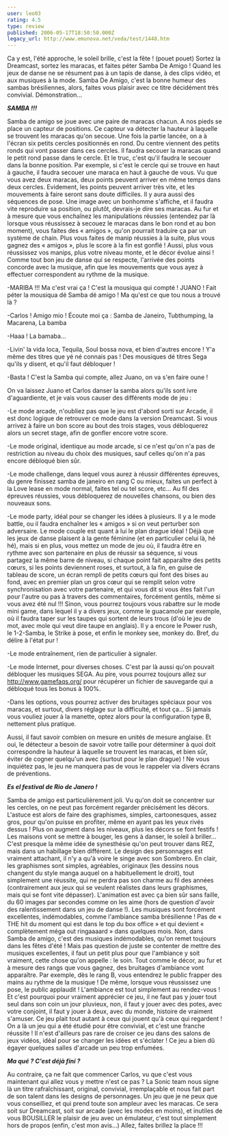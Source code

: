 ```yaml
---
user: leo03
rating: 4.5
type: review
published: 2006-05-17T18:50:50.000Z
legacy_url: http://www.emunova.net/veda/test/1448.htm
---
```

Ca y est, l'été approche, le soleil brille, c'est la fête ! (pouet pouet) Sortez la Dreamcast, sortez les maracas, et faites péter Samba De Amigo ! Quand les jeux de danse ne se résument pas à un tapis de danse, à des clips vidéo, et aux musiques à la mode. Samba De Amigo, c'est la bonne humeur des sambas brésiliennes, alors, faites vous plaisir avec ce titre décidément très convivial. Démonstration...  

  

_**SAMBA !!!**_  

  

Samba de amigo se joue avec une paire de maracas chacun. A nos pieds se place un capteur de positions. Ce capteur va détecter la hauteur à laquelle se trouvent les maracas qu'on secoue. Une fois la partie lancée, on a à l'écran six petits cercles positionnés en rond. Du centre viennent des petits ronds qui vont passer dans ces cercles. Il faudra secouer la maracas quand le petit rond passe dans le cercle. Et le truc, c'est qu'il faudra le secouer dans la bonne position. Par exemple, si c'est le cercle qui se trouve en haut à gauche, il faudra secouer une maraca en haut à gauche de vous. Vu que vous avez deux maracas, deux points peuvent arriver en même temps dans deux cercles. Evidement, les points peuvent arriver très vite, et les mouvements à faire seront sans doute difficiles. Il y aura aussi des séquences de pose. Une image avec un bonhomme s'affiche, et il faudra vite reproduire sa position, ou plutôt, devrais-je dire ses maracas. Au fur et à mesure que vous enchaînez les manipulations réussies (entendez par là lorsque vous réussissez à secouez le maracas dans le bon rond et au bon moment), vous faites des « amigos », qu'on pourrait traduire ça par un système de chain. Plus vous faites de manip réussies à la suite, plus vous gagnez des « amigos », plus le score à la fin est gonflé ! Aussi, plus vous réussissez vos manips, plus votre niveau monte, et le décor évolue ainsi ! Comme tout bon jeu de danse qui se respecte, l'arrivée des points concorde avec la musique, afin que les mouvements que vous ayez à effectuer correspondent au rythme de la musique.  

  

-MARIBA !!! Ma c'est vrai ça ! C'est la mousiqua qui compté ! JUANO ! Fait péter la mousiqua dé Samba dé amigo ! Ma qu'est ce que tou nous a trouvé là ?  

-Carlos ! Amigo mio ! Écoute moi ça : Samba de Janeiro, Tubthumping, la Macarena, La bamba  

-Haaa ! La bamaba...  

-Livin' la vida loca, Tequila, Soul bossa nova, et bien d'autres encore ! Y'a même des titres que yé né connais pas ! Des mousiques dé titres Sega qu'ils y disent, et qu'il faut débloquer !  

-Basta ! C'est la Samba qui compte, allez Juano, on va s'en faire oune !  

  

On va laissez Juano et Carlos danser la samba alors qu'ils sont ivre d'aguardiente, et je vais vous causer des différents mode de jeu :  

  

-Le mode arcade, n'oubliez pas que le jeu est d'abord sorti sur Arcade, il est donc logique de retrouver ce mode dans la version Dreamcast. Si vous arrivez à faire un bon score au bout des trois stages, vous débloquerez alors un secret stage, afin de gonfler encore votre score.  

  

-Le mode original, identique au mode arcade, si ce n'est qu'on n'a pas de restriction au niveau du choix des musiques, sauf celles qu'on n'a pas encore débloqué bien sûr.  

  

-Le mode challenge, dans lequel vous aurez à réussir différentes épreuves, du genre finissez samba de janeiro en rang C ou mieux, faites un perfect à la Love lease en mode normal, faites tel ou tel score, etc... Au fil des épreuves réussies, vous débloquerez de nouvelles chansons, ou bien des nouveaux sons.  

  

-Le mode party, idéal pour se changer les idées à plusieurs. Il y a le mode battle, ou il faudra enchaîner les « amigos » si on veut perturber son adversaire. Le mode couple est quant à lui le plan drague idéal ! Déjà que les jeux de danse plaisent à la gente féminine (et en particulier celui là, hé hé), mais si en plus, vous mettez un mode de jeu où, il faudra être en rythme avec son partenaire en plus de réussir sa séquence, si vous partagez la même barre de niveau, si chaque point fait apparaître des petits cœurs, si les points deviennent roses, et surtout, à la fin, en guise de tableau de score, un écran rempli de petits cœurs qui font des bises au fond, avec en premier plan un gros cœur qui se remplit selon votre synchronisation avec votre partenaire, et qui vous dit si vous êtes fait l'un pour l'autre ou pas à travers des commentaires, forcément gentils, même si vous avez été nul !!! Sinon, vous pourrez toujours vous rabattre sur le mode mini game, dans lequel il y a divers jeux, comme le guacamole par exemple, où il faudra taper sur les taupes qui sortent de leurs trous (d'où le jeu de mot, avec mole qui veut dire taupe en anglais). Il y a encore le Power rush, le 1-2-Samba, le Strike à pose, et enfin le monkey see, monkey do. Bref, du délire à l'état pur !  

  

-Le mode entraînement, rien de particulier à signaler.  

  

-Le mode Internet, pour diverses choses. C'est par là aussi qu'on pouvait débloquer les musiques SEGA. Au pire, vous pourrez toujours allez sur http://www.gamefaqs.org/ pour récupérer un fichier de sauvegarde qui a débloqué tous les bonus à 100%.  

  

-Dans les options, vous pourrez activer des bruitages spéciaux pour vos maracas, et surtout, divers réglage sur la difficulté, et tout ça... Si jamais vous vouliez jouer à la manette, optez alors pour la configuration type B, nettement plus pratique.  

  

Aussi, il faut savoir combien on mesure en unités de mesure anglaise. Et oui, le détecteur a besoin de savoir votre taille pour déterminer à quoi doit correspondre la hauteur à laquelle se trouvent les maracas, et bien sûr, éviter de cogner quelqu'un avec (surtout pour le plan drague) ! Ne vous inquiétez pas, le jeu ne manquera pas de vous le rappeler via divers écrans de préventions.  

  

_**Es el festival de Rio de Janero !**_  

  

Samba de amigo est particulièrement joli. Vu qu'on doit se concentrer sur les cercles, on ne peut pas forcément regarder précisément les décors. L'astuce est alors de faire des graphismes, simples, cartoonesques, assez gros, pour qu'on puisse en profiter, même en ayant pas les yeux rivés dessus ! Plus on augment dans les niveaux, plus les décors se font festifs ! Les maisons vont se mettre à bouger, les gens à danser, le soleil à briller... C'est presque la même idée de synesthésie qu'on peut trouver dans REZ, mais dans un habillage bien différent. Le design des personnages est vraiment attachant, il n'y a qu'à voire le singe avec son Sombrero. En clair, les graphismes sont simples, agréables, originaux (les dessins nous changent du style manga auquel on a habituellement le droit), tout simplement une réussite, qui ne perdra pas son charme au fil des années (contrairement aux jeux qui se veulent réalistes dans leurs graphismes, mais qui se font vite dépasser). L'animation est avec ça bien sûr sans faille, du 60 images par secondes comme on les aime (hors de question d'avoir des ralentissement dans un jeu de danse !). Les musiques sont forcément excellentes, indémodables, comme l'ambiance samba brésilienne ! Pas de « THE hit du moment qui est dans le top du box office » et qui devient « complètement méga out ringaaaard » dans quelques mois. Non, dans Samba de amigo, c'est des musiques indémodables, qu'on remet toujours dans les fêtes d'été ! Mais pas question de juste se contenter de mettre des musiques excellentes, il faut un petit plus pour que l'ambiance y soit vraiment, cette chose qu'on appelle : le soin. Tout comme le décor, au fur et à mesure des rangs que vous gagnez, des bruitages d'ambiance vont apparaître. Par exemple, dès le rang B, vous entendrez le public frapper des mains au rythme de la musique ! De même, lorsque vous réussissez une pose, le public applaudit ! L'ambiance est tout simplement au rendez-vous ! Et c'est pourquoi pour vraiment apprécier ce jeu, il ne faut pas y jouer tout seul dans son coin un jour pluvieux, non, il faut y jouer avec des potes, avec votre conjoint, il faut y jouer à deux, avec du monde, histoire de vraiment s'amuser. Ce jeu plait tout autant à ceux qui jouent qu'à ceux qui regardent ! On a là un jeu qui a été étudié pour être convivial, et c'est une franche réussite ! Il n'est d'ailleurs pas rare de croiser ce jeu dans des salons de jeux vidéos, idéal pour se changer les idées et s'éclater ! Ce jeu a bien dû égayer quelques salles d'arcade un peu trop enfumées.  

  

_**Ma qué ? C'est déjà fini ?**_  

  

Au contraire, ça ne fait que commencer Carlos, vu que c'est vous maintenant qui allez vous y mettre n'est ce pas ? La Sonic team nous signe là un titre rafraîchissant, original, convivial, irremplaçable et nous fait part de son talent dans les designs de personnages. Un jeu que je ne peux que vous conseilliez, et qui prend toute son ampleur avec les maracas. Ce sera soit sur Dreamcast, soit sur arcade (avec les modes en moins), et inutiles de vous BOUSILLER le plaisir de jeu avec un émulateur, c'est tout simplement hors de propos (enfin, c'est mon avis...) Allez, faites brillez la place !!!
